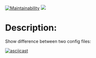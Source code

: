 [![Maintainability](https://api.codeclimate.com/v1/badges/a99a88d28ad37a79dbf6/maintainability)](https://codeclimate.com/github/VladFiliucov/frontend-project-lvl2)
[![](https://github.com/vladfiliucov/frontend-project-lvl1/workflows/CI/badge.svg)](https://github.com/VladFiliucov/frontend-project-lvl2/actions)

# Description:

Show difference between two config files:

[![asciicast](https://asciinema.org/a/iBIbLaQWo33WiSNAvLS3xxbvd.svg)](https://asciinema.org/a/iBIbLaQWo33WiSNAvLS3xxbvd?autoplay=1&theme=solarized-light)
